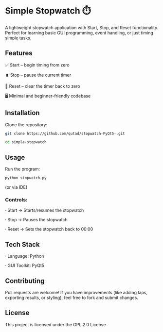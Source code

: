 # Simple Stopwatch ⏱️

A lightweight stopwatch application with Start, Stop, and Reset functionality. Perfect for learning basic GUI programming, event handling, or just timing simple tasks.


## Features

 ✅ Start – begin timing from zero
 
 ⏸️ Stop – pause the current timer
 
 🔄 Reset – clear the timer back to zero
 
 🖥️ Minimal and beginner-friendly codebase
                        

## Installation

Clone the repository:
```bash
git clone https://github.com/qutad/stopwatch-PyQt5-.git
```
```bash
cd simple-stopwatch
```

## Usage

Run the program:
```bash
python stopwatch.py
```
(or via IDE)


### Controls:

· Start → Starts/resumes the stopwatch

· Stop → Pauses the stopwatch

· Reset → Sets the stopwatch back to 00:00



## Tech Stack

· Language: Python

· GUI Toolkit: PyQt5


## Contributing

Pull requests are welcome! If you have improvements (like adding laps, exporting results, or styling), feel free to fork and submit changes.


## License

This project is licensed under the GPL 2.0 License
